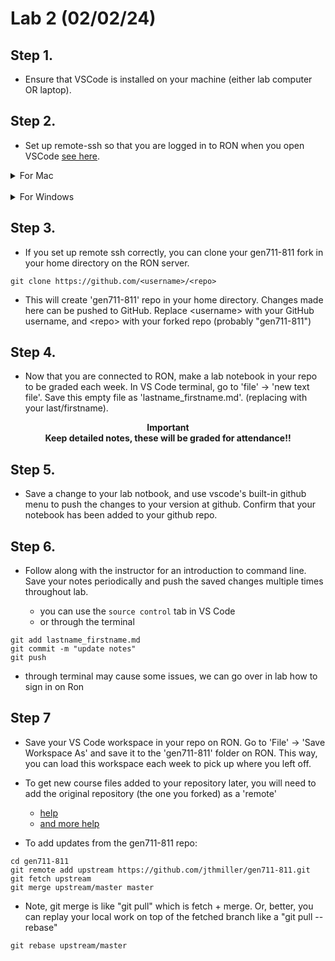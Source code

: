 # Lab 2 (02/02/24)

## Step 1.

- Ensure that VSCode is installed on your machine (either lab computer OR laptop).

## Step 2. 

- Set up remote-ssh so that you are logged in to RON when you open VSCode [see here](https://code.visualstudio.com/docs/remote/ssh). 

 <details><summary>For Mac</summary> 

**For macOS / Linux**, run the following shell command, replacing the path to your private key if necessary:

- First, open 'terminal' on your Mac. We are going to use the terminal to generate the keys and restrict the permissions on the private key file. 
```
cd ~/.ssh
ssh-keygen -t ed25519 -b 4096
chmod 400 ~/.ssh/id_ed25519
```
<br>

- Next, share the public key with the Ron server
```
ssh-copy-id username@ron.sr.unh.edu
```
</details> <!-- end for mac-->
<br>
 <details><summary>For Windows</summary> 

**For Windows**, run the following command in PowerShell to grant explicit read access to your username:
```
icacls "privateKeyPath" /grant :R
```
Then navigate to the private key file in Windows Explorer, right-click and select Properties. Select the Security tab → Advanced → Disable inheritance → Remove all inherited permissions from this object.

</details> <!-- end for windows-->

## Step 3.

- If you set up remote ssh correctly, you can clone your gen711-811 fork in your home directory on the RON server. 

```
git clone https://github.com/<username>/<repo>
```
- This will create 'gen711-811' repo in your home directory. Changes made here can be pushed to GitHub. Replace \<username> with your GitHub username, and \<repo> with your forked repo (probably "gen711-811")


## Step 4.

- Now that you are connected to RON, make a lab notebook in your repo to be graded each week. In VS Code terminal, go to 'file' → 'new text file'. Save this empty file as 'lastname_firstname.md'. (replacing with your last/firstname). 

<center><b>Important<br>Keep detailed notes, these will be graded for attendance!!</b></center>

## Step 5.

- Save a change to your lab notbook, and use vscode's built-in github menu to push the changes to your version at github. Confirm that your notebook has been added to your github repo. 

## Step 6.
- Follow along with the instructor for an introduction to command line. Save your notes periodically and push the saved changes multiple times throughout lab.

    - you can use the `source control` tab in VS Code
    - or through the terminal 

```
git add lastname_firstname.md
git commit -m "update notes"
git push
```
- through terminal may cause some issues, we can go over in lab how to sign in on Ron

## Step 7
- Save your VS Code workspace in your repo on RON. Go to 'File' → 'Save Workspace As' and save it to the 'gen711-811' folder on RON. This way, you can load this workspace each week to pick up where you left off. 

- To get new course files added to your repository later, you will need to add the original repository (the one you forked) as a 'remote' 

    - [help](https://stackoverflow.com/questions/3903817/pull-new-updates-from-original-github-repository-into-forked-github-repository)
    -  [and more help](https://docs.github.com/en/pull-requests/collaborating-with-pull-requests/working-with-forks/fork-a-repo)  

<!-- https://www.cs.unh.edu/~cs925/assignments/gitlab.html -->

- To add updates from the gen711-811 repo:

```
cd gen711-811
git remote add upstream https://github.com/jthmiller/gen711-811.git
git fetch upstream
git merge upstream/master master
```

- Note, git merge is like "git pull" which is fetch + merge. Or, better, you can replay your local work on top of the fetched branch like a "git pull --rebase"

```
git rebase upstream/master
```
